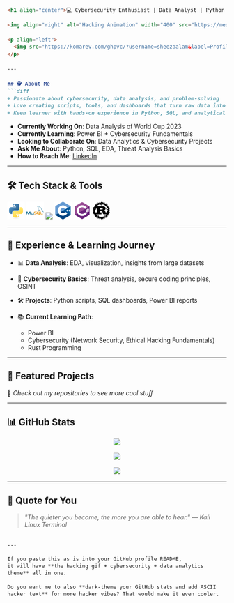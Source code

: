 
````markdown
<h1 align="center">💻 Cybersecurity Enthusiast | Data Analyst | Python Developer</h1>

<img align="right" alt="Hacking Animation" width="400" src="https://media.tenor.com/rePDfDWO3XoAAAAd/hacking.gif">

<p align="left">
  <img src="https://komarev.com/ghpvc/?username=sheezaalam&label=Profile%20views&color=0e75b6&style=flat" alt="Profile Views" />
</p>

---

## 🕵️ About Me  
```diff
+ Passionate about cybersecurity, data analysis, and problem-solving
+ Love creating scripts, tools, and dashboards that turn raw data into insights
+ Keen learner with hands-on experience in Python, SQL, and analytical tools
````

* **Currently Working On**: Data Analysis of World Cup 2023
* **Currently Learning**: Power BI + Cybersecurity Fundamentals
* **Looking to Collaborate On**: Data Analytics & Cybersecurity Projects
* **Ask Me About**: Python, SQL, EDA, Threat Analysis Basics
* **How to Reach Me**: [LinkedIn](https://www.linkedin.com/in/shiza-alam-khan-2b4313258/)

---

## 🛠️ Tech Stack & Tools

<p align="left">  
  <a href="https://www.python.org" target="_blank"><img src="https://raw.githubusercontent.com/devicons/devicon/master/icons/python/python-original.svg" width="40"/></a>
  <a href="https://www.mysql.com/" target="_blank"><img src="https://raw.githubusercontent.com/devicons/devicon/master/icons/mysql/mysql-original-wordmark.svg" width="40"/></a>
  <a href="https://www.microsoft.com/en-us/sql-server" target="_blank"><img src="https://www.svgrepo.com/show/303229/microsoft-sql-server-logo.svg" width="40"/></a>
  <a href="https://www.w3schools.com/cpp/" target="_blank"><img src="https://raw.githubusercontent.com/devicons/devicon/master/icons/cplusplus/cplusplus-original.svg" width="40"/></a>
  <a href="https://www.w3schools.com/cs/" target="_blank"><img src="https://raw.githubusercontent.com/devicons/devicon/master/icons/csharp/csharp-original.svg" width="40"/></a>
  <a href="https://www.rust-lang.org" target="_blank"><img src="https://raw.githubusercontent.com/devicons/devicon/master/icons/rust/rust-plain.svg" width="40"/></a>
</p>

---

## 🚀 Experience & Learning Journey

* 📊 **Data Analysis**: EDA, visualization, insights from large datasets
* 🔐 **Cybersecurity Basics**: Threat analysis, secure coding principles, OSINT
* 🛠️ **Projects**: Python scripts, SQL dashboards, Power BI reports
* 📚 **Current Learning Path**:

  * Power BI
  * Cybersecurity (Network Security, Ethical Hacking Fundamentals)
  * Rust Programming

---

## 📂 Featured Projects

🔗 *Check out my repositories to see more cool stuff*

---

## 📊 GitHub Stats

<p align="center">
  <img src="https://github-readme-stats.vercel.app/api?username=sheezaalam&show_icons=true&theme=radical" />
</p>
<p align="center">
  <img src="https://github-readme-streak-stats.herokuapp.com/?user=sheezaalam&theme=radical" />
</p>
<p align="center">
  <img src="https://github-readme-stats.vercel.app/api/top-langs/?username=sheezaalam&layout=compact&theme=radical" />
</p>

---

## 🧠 Quote for You

> *"The quieter you become, the more you are able to hear." — Kali Linux Terminal*

```

---

If you paste this as is into your GitHub profile README,  
it will have **the hacking gif + cybersecurity + data analytics theme** all in one.  

Do you want me to also **dark-theme your GitHub stats and add ASCII hacker text** for more hacker vibes? That would make it even cooler.
```
